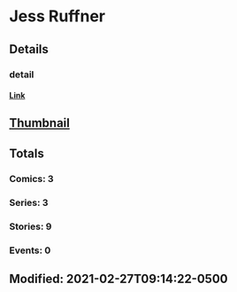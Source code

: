 # Jess  Ruffner 
## Details
### detail
#### [Link](http://marvel.com/comics/creators/13329/jess_ruffner?utm_campaign=apiRef&utm_source=225578a89fc76f3d20fbffda5d17a88d)
## [Thumbnail](http://i.annihil.us/u/prod/marvel/i/mg/b/40/image_not_available.jpg)
## Totals
### Comics: 3
### Series: 3
### Stories: 9
### Events: 0
## Modified: 2021-02-27T09:14:22-0500